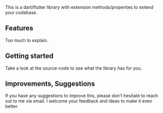 This is a dart/flutter library with extension methods/properties to extend your codebase.

## Features

Too much to explain.

## Getting started

Take a look at the source-code to see what the library has for you.

## Improvements, Suggestions

If you have any suggestions to improve this, please don't hesitate to reach out to me via email. I welcome your feedback and ideas to make it even better.
